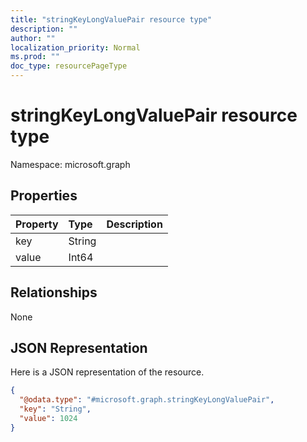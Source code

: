 ```yaml
---
title: "stringKeyLongValuePair resource type"
description: ""
author: ""
localization_priority: Normal
ms.prod: ""
doc_type: resourcePageType
---
```


# stringKeyLongValuePair resource type


Namespace: microsoft.graph



## Properties
|Property|Type|Description|
|:---|:---|:---|
|key|String||
|value|Int64||

## Relationships
None

## JSON Representation
Here is a JSON representation of the resource.
<!-- {
  "blockType": "resource",
  "@odata.type": "microsoft.graph.stringKeyLongValuePair"
}
-->
``` json
{
  "@odata.type": "#microsoft.graph.stringKeyLongValuePair",
  "key": "String",
  "value": 1024
}
```

